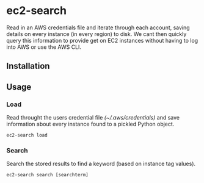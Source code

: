 # ec2-search
Read in an AWS credentials file and iterate through each account, saving details on every instance (in every region) to disk. We cant then quickly query this information to provide get on EC2 instances without having to log into AWS or use the AWS CLI.

## Installation

## Usage
### Load
Read throught the users credential file *(~/.aws/credentials)* and save information about every instance found to a pickled Python object.
```
ec2-search load
```

### Search
Search the stored results to find a keyword (based on instance tag values).
```
ec2-search search [searchterm]
```

